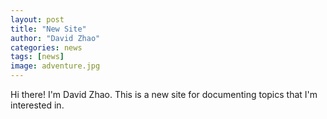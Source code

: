 ```yaml
---
layout: post
title: "New Site"
author: "David Zhao"
categories: news
tags: [news]
image: adventure.jpg
---
```


Hi there! I'm David Zhao. This is a new site for documenting topics that I'm interested in.